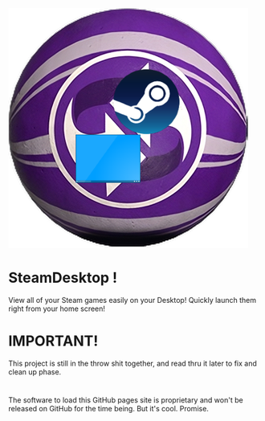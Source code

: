 [![SteamDesktop Logo](icon.png)](https://github.com/CentricGamer834/SteamDesktop)

# SteamDesktop !
View all of your Steam games easily on your Desktop!
Quickly launch them right from your home screen!

# IMPORTANT!
This project is still in the throw shit together, and read thru it later to fix and clean up phase.

# 
The software to load this GitHub pages site is proprietary and won't be released on GitHub for the time being. But it's cool. Promise.